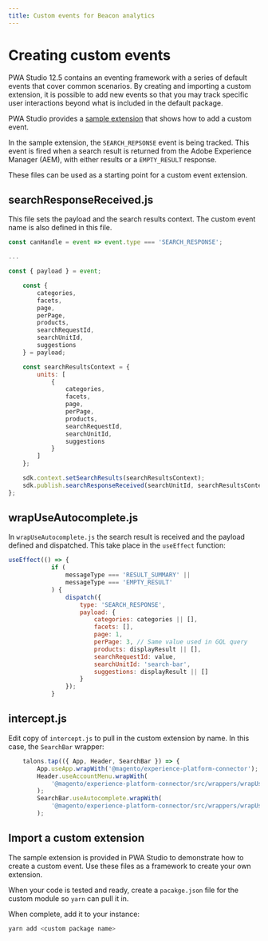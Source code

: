 ```yaml
---
title: Custom events for Beacon analytics
---
```


# Creating custom events

PWA Studio 12.5 contains an eventing framework with a series of default events that cover common scenarios.
By creating and importing a custom extension, it is possible to add new events so that you may track specific user interactions beyond what is included in the default package.

PWA Studio provides a [sample extension](https://github.com/magento/pwa-studio/tree/develop/packages/extensions/experience-platform-connector/) that shows how to add a custom event.

In the sample extension, the `SEARCH_REPSONSE` event is being tracked. This event is fired when a search result is returned from the Adobe Experience Manager (AEM), with either results or a `EMPTY_RESULT` response.

These files can be used as a starting point for a custom event extension.

## searchResponseReceived.js

This file sets the payload and the search results context. The custom event name is also defined in this file.

```javascript
const canHandle = event => event.type === 'SEARCH_RESPONSE';

...

const { payload } = event;

    const {
        categories,
        facets,
        page,
        perPage,
        products,
        searchRequestId,
        searchUnitId,
        suggestions
    } = payload;

    const searchResultsContext = {
        units: [
            {
                categories,
                facets,
                page,
                perPage,
                products,
                searchRequestId,
                searchUnitId,
                suggestions
            }
        ]
    };

    sdk.context.setSearchResults(searchResultsContext);
    sdk.publish.searchResponseReceived(searchUnitId, searchResultsContext);
};
```

## wrapUseAutocomplete.js

In `wrapUseAutocomplete.js` the search result is received and the payload defined and dispatched. This take place in the `useEffect` function:

```javascript
useEffect(() => {
            if (
                messageType === 'RESULT_SUMMARY' ||
                messageType === 'EMPTY_RESULT'
            ) {
                dispatch({
                    type: 'SEARCH_RESPONSE',
                    payload: {
                        categories: categories || [],
                        facets: [],
                        page: 1,
                        perPage: 3, // Same value used in GQL query
                        products: displayResult || [],
                        searchRequestId: value,
                        searchUnitId: 'search-bar',
                        suggestions: displayResult || []
                    }
                });
            }
```

## intercept.js

Edit copy of `intercept.js` to pull in the custom extension by name. In this case, the `SearchBar` wrapper:

```javascript
    talons.tap(({ App, Header, SearchBar }) => {
        App.useApp.wrapWith('@magento/experience-platform-connector');
        Header.useAccountMenu.wrapWith(
            '@magento/experience-platform-connector/src/wrappers/wrapUseAccountMenu'
        );
        SearchBar.useAutocomplete.wrapWith(
            '@magento/experience-platform-connector/src/wrappers/wrapUseAutocomplete'
        );
```

## Import a custom extension

The sample extension is provided in PWA Studio to demonstrate how to create a custom event.
Use these files as a framework to create your own extension.

When your code is tested and ready, create a `pacakge.json` file for the custom module so `yarn` can pull it in.

When complete, add it to your instance:

```bash
yarn add <custom package name>
```
